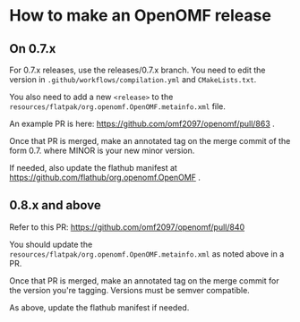 How to make an OpenOMF release
==============================

On 0.7.x
--------

For 0.7.x releases, use the releases/0.7.x branch. You need to edit the version in `.github/workflows/compilation.yml` and `CMakeLists.txt`.

You also need to add a new `<release>` to the `resources/flatpak/org.openomf.OpenOMF.metainfo.xml` file.

An example PR is here: https://github.com/omf2097/openomf/pull/863 .

Once that PR is merged, make an annotated tag on the merge commit of the form 0.7.<MINOR> where MINOR is your new minor version.

If needed, also update the flathub manifest at https://github.com/flathub/org.openomf.OpenOMF .

0.8.x and above
---------------

Refer to this PR: https://github.com/omf2097/openomf/pull/840

You should update the `resources/flatpak/org.openomf.OpenOMF.metainfo.xml` as noted above in a PR.

Once that PR is merged, make an annotated tag on the merge commit for the version you're tagging. Versions must be semver compatible.

As above, update the flathub manifest if needed.
